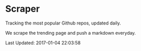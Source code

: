 # Scraper

Tracking the most popular Github repos, updated daily.

We scrape the trending page and push a markdown everyday.

Last Updated: 2017-01-04 22:03:58